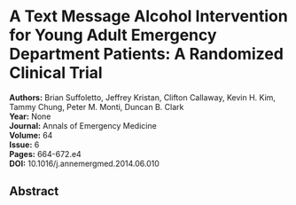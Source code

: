 # A Text Message Alcohol Intervention for Young Adult Emergency Department Patients: A Randomized Clinical Trial

**Authors:** Brian Suffoletto, Jeffrey Kristan, Clifton Callaway, Kevin H. Kim, Tammy Chung, Peter M. Monti, Duncan B. Clark  
**Year:** None  
**Journal:** Annals of Emergency Medicine  
**Volume:** 64  
**Issue:** 6  
**Pages:** 664-672.e4  
**DOI:** 10.1016/j.annemergmed.2014.06.010  

## Abstract


